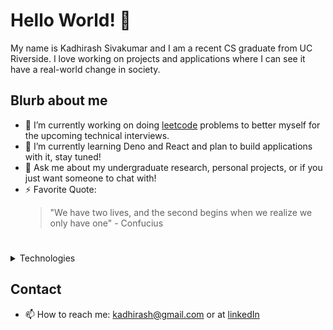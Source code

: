 # Hello World! 👋
My name is Kadhirash Sivakumar and I am a recent CS graduate from UC Riverside. I love working on projects and applications where I can see it have a real-world change in society.


## Blurb about me
- 🔭 I’m currently working on doing [leetcode](https://github.com/kadhirash/leetcode) problems to better myself for the upcoming technical interviews. 
- 🌱 I’m currently learning Deno and React and plan to build applications with it, stay tuned!
- 💬 Ask me about my undergraduate research, personal projects, or if you just want someone to chat with!
- ⚡ Favorite Quote: 
  > "We have two lives, and the second begins when we realize we only have one" - Confucius
# 
<details close>
  <summary> Technologies </summary>
  <br>
  <p> <img alt = "Python" src = "https://user-images.githubusercontent.com/10100659/87767851-240a4800-c7d0-11ea-932b-e132259432c6.jpg" </p> <p> <img alt = "C++" src = "https://user-images.githubusercontent.com/10100659/87767581-b6f6b280-c7cf-11ea-807c-e6385c044580.jpg"></p> <p> <img alt = "Java" src = "https://user-images.githubusercontent.com/10100659/87768147-90854700-c7d0-11ea-929e-18c1d53bd58d.png"</p><p> <img alt = "JS" src = "https://user-images.githubusercontent.com/10100659/87768841-9b8ca700-c7d1-11ea-953d-2c92b3913e36.png" </p> <p> <img alt = "MATLAB" src = "https://user-images.githubusercontent.com/10100659/87768676-5ff1dd00-c7d1-11ea-8452-70972cd12ce4.png"</p>
 </details>


## Contact

- 📫  How to reach me: kadhirash@gmail.com or at [linkedIn](https://www.linkedin.com/in/kadhirash/)


<!--
**kadhirash/kadhirash** is a ✨ _special_ ✨ repository because its `README.md` (this file) appears on your GitHub profile.


- 😄 Pronouns: ...
-->
